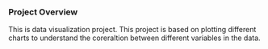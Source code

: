 ### Project Overview

 This is data visualization project. This project is based on plotting different charts to understand the coreraltion between different variables in the data.


